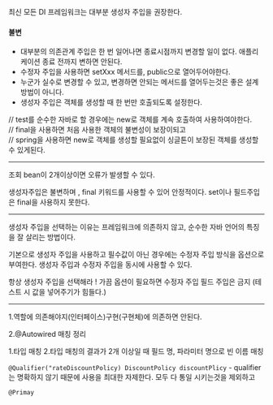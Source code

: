 최신 모든 DI 프레임워크는 대부분 생성자 주입을 권장한다.

#### 불변
- 대부분의 의존관계 주입은 한 번 일어나면 종료시점까지 변경할 일이 없다. 애플리케이션 종료 전까지 변하면 안된다.
-  수정자 주입을 사용하면 setXxx 메서드를, public으로 열어두어야한다.
- 누군가 실수로 변경할 수 있고, 변경하면 안되는 메서드를 열어두는것은 좋은 설계 방법이 아니다.
- 생성자 주입은 객체를 생성할 때 한 번만 호출되도록 설정한다.

// test를 순수한 자바로 할 경우에는 new로 객체를 계속 호출하여 사용하여야한다.  
// final을 사용하면 처음 사용한 객체의 불변성이 보장이되고  
// spring을 사용하면 new로 객체를 생성할 필요없이 싱글톤이 보장된 객체를 생성할 수 있게된다.

---

조회 bean이 2개이상이면 오류가 발생할 수 있다.

생성자주입은 불변하며 , final 키워드를 사용할 수 있어 안정적이다.
set이나 필드주입은 final을 사용하지 못한다.

---

생성자 주입을 선택하는 이유는 프레임워크에 의존하지 않고, 
순수한 자바 언어의 특징을 잘 살리는 방법이다.

기본으로 생성자 주입을 사용하고 필수값이 아닌 경우에는 수정자 주입 방식을 옵션으로 부여한다. 생성자 주입과 수정자 주입을 동시에 사용할 수 있다.

항상 생성자 주입을 선택해라 ! 가끔 옵션이 필요하면 수정자 주입
필드 주입은 금지 (테스트 시 값을 넣어주기가 힘들다.)

---

1.역할에 의존해야지(인터페이스)구현(구현체)에 의존하면 안된다.

2.@Autowired 매칭 정리

1.타입 매칭
2.타입 매칭의 결과가 2개 이상일 때 필드 명, 파라미터 명으로 빈 이름 매칭

`@Qualifier("rateDiscountPolicy) DiscountPolicy discountPlicy` - qualifier는 명확하지 않기 때문에 사용을 최대한 자제한다. 모두 다 통일 시키는것을 제외하고 

`@Primay `


